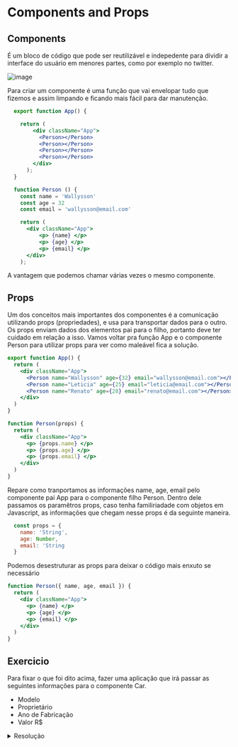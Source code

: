 # Components and Props

## Components

É um bloco de código que pode ser reutilizável e indepedente para dividir a interface do usuário em menores partes, como por exemplo no twitter.

![image](https://www.freecodecamp.org/portuguese/news/content/images/2022/01/twit.png)

Para criar um componente é uma função que vai envelopar tudo que fizemos e assim limpando e ficando mais fácil para dar manutenção.

```jsx
  export function App() {

    return (
        <div className="App">
          <Person></Person>
          <Person></Person>
          <Person></Person>
          <Person></Person>
        </div>
      );
  }

  function Person () {
    const name = 'Wallysson'
    const age = 32
    const email = 'wallysson@email.com'

    return (
      <div className="App">
          <p> {name} </p>
          <p> {age} </p>
          <p> {email} </p>
      </div>
    );
```

A vantagem que podemos chamar várias vezes o mesmo componente.

## Props

Um dos conceitos mais importantes dos componentes é a comunicação utilizando props (propriedades), e usa para transportar dados para o outro.
Os props enviam dados dos elementos pai para o filho, portanto deve ter cuidado em relação a isso.
Vamos voltar pra função App e o componente Person para utilizar props para ver como maleável fica a solução.

```jsx
export function App() {
  return (
    <div className="App">
      <Person name="Wallysson" age={32} email="wallysson@email.com"></Person>
      <Person name="Leticia" age={25} email="leticia@email.com"></Person>
      <Person name="Renato" age={28} email="renato@email.com"></Person>
    </div>
  )
}

function Person(props) {
  return (
    <div className="App">
      <p> {props.name} </p>
      <p> {props.age} </p>
      <p> {props.email} </p>
    </div>
  )
}
```

Repare como tranportamos as informações name, age, email pelo componente pai App para o componente filho Person. Dentro dele passamos os paramêtros props, caso tenha familiriadade com objetos em Javascript, as informações que chegam nesse props é da seguinte maneira.

```js
  const props = {
    name: 'String',
    age: Number,
    email: 'String
  }
```

Podemos desestruturar as props para deixar o código mais enxuto se necessário

```jsx
function Person({ name, age, email }) {
  return (
    <div className="App">
      <p> {name} </p>
      <p> {age} </p>
      <p> {email} </p>
    </div>
  )
}
```

## Exercicio

Para fixar o que foi dito acima, fazer uma aplicação que irá passar as seguintes informações para o componente Car.

- Modelo
- Proprietário
- Ano de Fabricação
- Valor R$

<details>
  <summary>Resolução</summary>
  
```jsx
  export function App() {
    return (
      <div className="App">
        <h1>Cars</h1>
        <Car model="Ferrari" owner="Elon" age={2010} value={500000}/>
        <Car model="Mclaren" owner="Leticia" age={2020} value={700000}/>
        <Car model="Ford" owner="Alberto" age={2015} value={50000}/>
      </div>
    )
  }

  function Car({model, owner, age, value}) {
    return (
      <>
        <p>Model: {model}</p>
        <p>Owner: {owner}</p>
        <p>Age: {age}</p>
        <p>R$: {value}</p>
      </>
    )
  }

```

</details>
